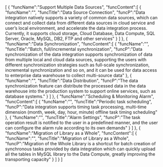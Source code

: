[
	{
		"funcName":"Support Multiple Data Sources",
		"funcContent":[
			{
				"funcName":"",
				"funcTitle":"Data Source Connection",
				"funcP":"Data integration natively supports a variety of common data sources, which can connect and collect data from different data sources in cloud service and user’s local environment, and accelerate the data integration process. Currently, it supports cloud storage, Cloud Database, Data Compute, SQL Server, Oracle, MySQL, DB2, FTP and other services"
			}
		]
	},
	{
		"funcName":"Data Synchronization",
		"funcContent":[
			{
				"funcName":"",
				"funcTitle":"Batch, full/incremental synchronization",
				"funcP":"Data synchronization of the data integration supports synchronization of data from multiple local and cloud data sources, supporting the users with different synchronization strategies such as full-scale synchronization, incremental synchronization and so on, and it can be used for data access to enterprise data warehouse to collect multi-source data"
			},
			{
				"funcName":"",
				"funcTitle":"Data Distribution",
				"funcP":"The data synchronization feature can distribute the processed data in the data warehouse into the production system to support online services, such as database systems."
			}
		]
	},
	{
		"funcName":"Scheduling & Monitoring Alarm",
		"funcContent":[
			{
				"funcName":"",
				"funcTitle":"Periodic task scheduling",
				"funcP":"Data integration supports timing task processing, multi-time dimension (month, week, day, hour, minute) offline task timing scheduling"
			},
			{
				"funcName":"",
				"funcTitle":"Alarm Settings",
				"funcP":"The task operation result is notified to the user in a predefined manner, and the user can configure the alarm rule according to its own demands"
			}
		]
	},
	{
		"funcName":"Migration of Library as a Whole",
		"funcContent":[
			{
				"funcName":"",
				"funcTitle":"Migration of Library as a Whole",
				"funcP":"Migration of the Whole Library is a shortcut for batch creation of synchronous tasks provided by data integration which can quickly upload all the tables in MySQL library to the Data Compute, greatly improving the transporting capacity"
			}
		]
	}
]